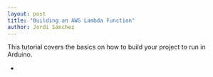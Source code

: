 ```yaml
---
layout: post
title: "Building an AWS Lambda Function"
author: Jordi Sánchez
---
```


This tutorial covers the basics on how to build your project to run in Arduino.

* 
